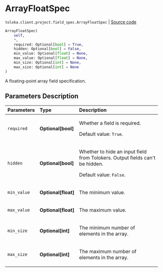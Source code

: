 # ArrayFloatSpec
`toloka.client.project.field_spec.ArrayFloatSpec` | [Source code](https://github.com/Toloka/toloka-kit/blob/v1.2.1/src/client/project/field_spec.py#L179)

```python
ArrayFloatSpec(
    self,
    *,
    required: Optional[bool] = True,
    hidden: Optional[bool] = False,
    min_value: Optional[float] = None,
    max_value: Optional[float] = None,
    min_size: Optional[int] = None,
    max_size: Optional[int] = None
)
```

A floating-point array field specification.

## Parameters Description

| Parameters | Type | Description |
| :----------| :----| :-----------|
`required`|**Optional\[bool\]**|<p>Whether a field is required. </p><p>Default value: `True`.</p>
`hidden`|**Optional\[bool\]**|<p>Whether to hide an input field from Tolokers. Output fields can't be hidden. </p><p>Default value: `False`.</p>
`min_value`|**Optional\[float\]**|<p>The minimum value.</p>
`max_value`|**Optional\[float\]**|<p>The maximum value.</p>
`min_size`|**Optional\[int\]**|<p>The minimum number of elements in the array.</p>
`max_size`|**Optional\[int\]**|<p>The maximum number of elements in the array.</p>
